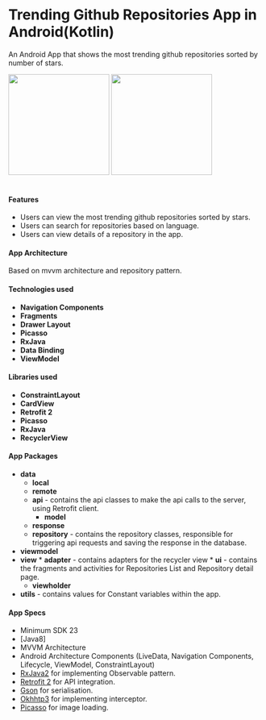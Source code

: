# Trending Github Repositories App in Android(Kotlin)

An Android App that shows the most trending github repositories sorted by number of stars.

<img src="https://github.com/poojasngh432/TopGithubRepo/blob/master/media/repo_list.gif" width="200" style="max-width:100%;">   <img src="https://github.com/poojasngh432/TopGithubRepo/blob/master/media/repo_detail.gif" width="200" style="max-width:100%;"></br></br>

#### Features
* Users can view the most trending github repositories sorted by stars.
* Users can search for repositories based on language.
* Users can view details of a repository in the app.


#### App Architecture 
Based on mvvm architecture and repository pattern.

#### Technologies used
* <b>Navigation Components</b> 
* <b>Fragments</b> 
* <b>Drawer Layout</b>
* <b>Picasso</b> 
* <b>RxJava</b>
* <b>Data Binding</b>
* <b>ViewModel</b> 


#### Libraries used
* <b>ConstraintLayout</b> 
* <b>CardView</b> 
* <b>Retrofit 2</b>
* <b>Picasso</b> 
* <b>RxJava</b>
* <b>RecyclerView</b>

#### App Packages
* <b>data</b>  
    * <b>local</b> 
    * <b>remote</b> 
	 * <b>api</b> - contains the api classes to make the api calls to the server, using Retrofit client. 
         * <b>model</b> 
	 * <b>response</b> 
    * <b>repository</b> - contains the repository classes, responsible for triggering api requests and saving the response in the database.
* <b>viewmodel</b>   
* <b>view</b>
         * <b>adapter</b> - contains adapters for the recycler view
         * <b>ui</b> - contains the fragments and activities for Repositories List and Repository detail page.
	 * <b>viewholder</b> 
* <b>utils</b> - contains values for Constant variables within the app.


#### App Specs
* Minimum SDK 23
* [Java8]
* MVVM Architecture
* Android Architecture Components (LiveData, Navigation Components, Lifecycle, ViewModel, ConstraintLayout)
* [RxJava2](https://github.com/ReactiveX/RxJava) for implementing Observable pattern.
* [Retrofit 2](https://square.github.io/retrofit/) for API integration.
* [Gson](https://github.com/google/gson) for serialisation.
* [Okhhtp3](https://github.com/square/okhttp) for implementing interceptor.
* [Picasso](http://square.github.io/picasso/) for image loading.
